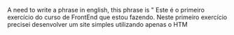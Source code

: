 A need to write a phrase in english, this phrase is " Este é o primeiro exercício do curso de FrontEnd que estou fazendo. Neste primeiro exercício precisei desenvolver um site simples utilizando apenas o HTM
